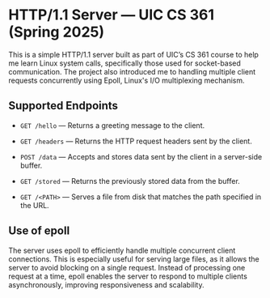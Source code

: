 # HTTP/1.1 Server — UIC CS 361 (Spring 2025)

This is a simple HTTP/1.1 server built as part of UIC’s CS 361 course to help me learn Linux system calls, specifically those used for socket-based communication. The project also introduced me to handling multiple client requests concurrently using Epoll, Linux's I/O multiplexing mechanism.

## Supported Endpoints

- `GET /hello` — Returns a greeting message to the client.

- `GET /headers` — Returns the HTTP request headers sent by the client.

- `POST /data` — Accepts and stores data sent by the client in a server-side buffer.

- `GET /stored` — Returns the previously stored data from the buffer.

- `GET /<PATH>` — Serves a file from disk that matches the path specified in the URL.

## Use of epoll

The server uses epoll to efficiently handle multiple concurrent client connections. This is especially useful for serving large files, as it allows the server to avoid blocking on a single request. Instead of processing one request at a time, epoll enables the server to respond to multiple clients asynchronously, improving responsiveness and scalability.
